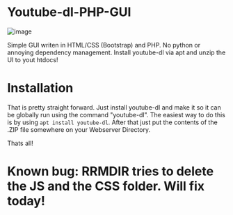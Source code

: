 # Youtube-dl-PHP-GUI

![image](https://i.imgur.com/PqBRRHg.png)

Simple GUI writen in HTML/CSS (Bootstrap) and PHP.
No python or annoying dependency management. Install youtube-dl via apt and unzip the UI to yout htdocs!

# Installation

That is pretty straight forward. Just install youtube-dl and make it so it can be globally run using the command "youtube-dl".
The easiest way to do this is by using `apt install youtube-dl`.
After that just put the contents of the .ZIP file somewhere on your Webserver Directory.

Thats all!
	
# Known bug: RRMDIR tries to delete the JS and the CSS folder. Will fix today!
